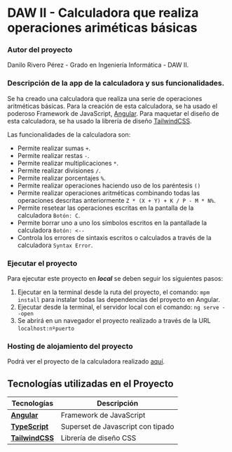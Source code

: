 # DAW II - Calculadora que realiza operaciones ariméticas básicas

### Autor del proyecto

Danilo Rivero Pérez - Grado en Ingeniería Informática - DAW II.

### Descripción de la app de la calculadora y sus funcionalidades.

Se ha creado una calculadora que realiza una serie de operaciones aritméticas básicas. Para la creación de esta calculadora, se ha usado el poderoso Framework de JavaScript, [Angular](https://angular.io/). Para maquetar el diseño de esta calculadora, se ha usado la librería de diseño [TailwindCSS](https://tailwindcss.com/).

Las funcionalidades de la calculadora son:

- Permite realizar sumas ```+```.
- Permite realizar restas ```-```.
- Permite realizar multiplicaciones ```*```.
- Permite realizar divisiones ```/```.
- Permite realizar porcentajes ```%```.
- Permite realizar operaciones haciendo uso de los paréntesis ```()```
- Permite realizar operaciones aritméticas combinando todas las operaciones descritas anteriormente ```Z * (X + Y) + K / P - M * N%```.
- Permite resetear las operaciones escritas en la pantalla de la calculadora ```Botón: C```.
- Permite borrar uno a uno los símbolos escritos en la pantallade la calculadora ```Botón: <--```
- Controla los errores de sintaxis escritos o calculados a través de la calculadora ```Syntax Error```.

### Ejecutar el proyecto

Para ejecutar este proyecto en ***local*** se deben seguir los siguientes pasos:

  1. Ejecutar en la terminal desde la ruta del proyecto, el comando: ```mpm install``` para instalar todas las dependencias del proyecto en Angular.
  2. Ejecutar desde la terminal, el servidor local con el comando: ```ng serve --open```
  3. Se abrirá en un navegador el proyecto realizado a través de la URL ```localhost:nºpuerto```
  
### Hosting de alojamiento del proyecto

Podrá ver el proyecto de la calculadora realizado [aquí](https://calculadora-dawii.netlify.app/).

## Tecnologías utilizadas en el Proyecto

| Tecnologías                                                           | Descripción                               |
| --------------------------------------------------------------------- | ----------------------------------------- |
| **[Angular](https://angular.io/)**                                    | Framework de JavaScript                   |
| **[TypeScript](https://www.typescriptlang.org/)**                     | Superset de Javascript con tipado         |
| **[TailwindCSS](https://tailwindcss.com/)**                           | Librería de diseño CSS                    |



